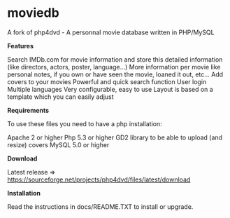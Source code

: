 moviedb
=======

A fork of php4dvd - A personnal movie database written in PHP/MySQL

<b>Features</b>

Search IMDb.com for movie information and store this detailed information (like directors, actors, poster, language...)
More information per movie like personal notes, if you own or have seen the movie, loaned it out, etc...
Add covers to your movies
Powerful and quick search function
User login
Multiple languages
Very configurable, easy to use
Layout is based on a template which you can easily adjust

<b>Requirements</b>

To use these files you need to have a php installation:

Apache 2 or higher
Php 5.3 or higher
GD2 library to be able to upload (and resize) covers
MySQL 5.0 or higher

<b>Download</b>

Latest release  => https://sourceforge.net/projects/php4dvd/files/latest/download

<b>Installation</b>

Read the instructions in docs/README.TXT to install or upgrade. 
